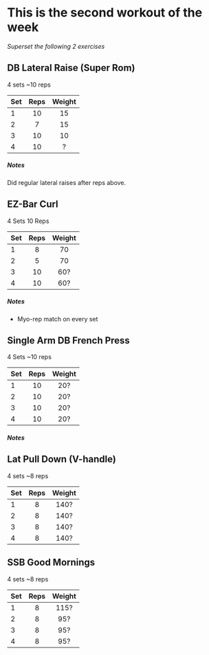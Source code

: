 # This is the second workout of the week

*Superset the following 2 exercises*

## DB Lateral Raise (Super Rom)
4 sets
~10 reps

| Set | Reps  | Weight |
| :-  | :---: | :----: |
| 1   |  10   | 15    |
| 2   |  7    | 15    |
| 3   |  10   | 10   |
| 4   |  10   | ?    |

##### Notes
Did regular lateral raises after reps above.

## EZ-Bar Curl
4 Sets
10 Reps

| Set | Reps  | Weight |
| :-  | :---: | :----: |
| 1   |  8    | 70    |
| 2   |  5    | 70     |
| 3   |  10   | 60?     |
| 4   |  10   | 60?     |

##### Notes
- Myo-rep match on every set

## Single Arm DB French Press
4 Sets
~10 reps

| Set | Reps  | Weight |
| :-  | :---: | :----: |
| 1   |  10   | 20?    |
| 2   |  10   | 20?    |
| 3   |  10   | 20?    |
| 4   |  10   | 20?    |

##### Notes

## Lat Pull Down (V-handle)
4 sets
~8 reps

| Set | Reps  | Weight |
| :-  | :---: | :----: |
| 1   |  8    | 140?   |
| 2   |  8    | 140?   |
| 3   |  8    | 140?   |
| 4   |  8    | 140?   |

## SSB Good Mornings
4 sets
~8 reps

| Set | Reps  | Weight |
| :-  | :---: | :----: |
| 1   |  8    | 115?   |
| 2   |  8    | 95?    |
| 3   |  8    | 95?    |
| 4   |  8    | 95?    |

